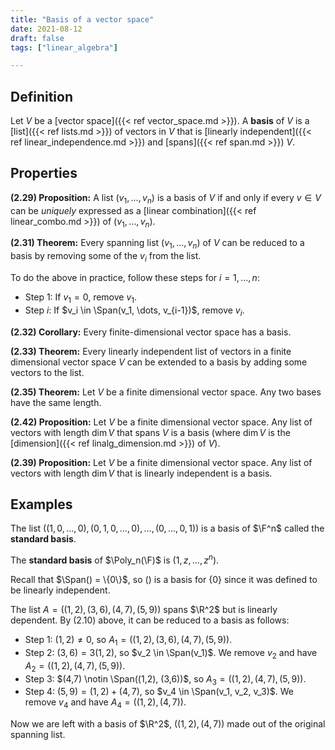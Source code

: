 ```yaml
---
title: "Basis of a vector space"
date: 2021-08-12
draft: false
tags: ["linear_algebra"]

---
```


## Definition
Let $V$ be a [vector space]({{< ref vector_space.md >}}). A **basis** of $V$ is a [list]({{< ref lists.md >}}) of vectors in $V$ that is [linearly independent]({{< ref linear_independence.md >}}) and [spans]({{< ref span.md >}}) $V$. 

## Properties
**(2.29) Proposition:** A list $(v_1, \dots, v_n)$ is a basis of $V$ if and only if every $v \in V$ can be *uniquely* expressed as a [linear combination]({{< ref linear_combo.md >}}) of $(v_1, \dots, v_n)$.

**(2.31) Theorem:** Every spanning list $(v_1, \dots, v_n)$ of $V$ can be reduced to a basis by removing some of the $v_i$ from the list. 

To do the above in practice, follow these steps for $i = 1, \dots, n$:

- Step 1: If $v_1 = 0$, remove $v_1$. 
- Step $i$: If $v_i \in \Span(v_1, \dots, v_{i-1})$, remove $v_i$.

**(2.32) Corollary:** Every finite-dimensional vector space has a basis. 

**(2.33) Theorem:** Every linearly independent list of vectors in a finite dimensional vector space $V$ can be extended to a basis by adding some vectors to the list. 

**(2.35) Theorem:** Let $V$ be a finite dimensional vector space. Any two bases have the same length. 

**(2.42) Proposition:** Let $V$ be a finite dimensional vector space. Any list of vectors with length $\dim V$ that spans $V$ is a basis (where $\dim V$ is the [dimension]({{< ref linalg_dimension.md >}}) of $V$).

**(2.39) Proposition:** Let $V$ be a finite dimensional vector space. Any list of vectors with length $\dim V$ that is linearly independent is a basis. 

## Examples
The list $((1,0, \dots, 0), (0,1,0, \dots, 0), \dots, (0, \dots, 0, 1))$ is a basis of $\F^n$ called the **standard basis**.

The **standard basis** of $\Poly_n(\F)$ is $(1, z, \dots, z^n)$. 

Recall that $\Span() = \{0\}$, so $()$ is a basis for $\{0\}$ since it was defined to be linearly independent.

The list $A = ((1,2), (3,6), (4,7), (5,9))$ spans $\R^2$ but is linearly dependent. By (2.10) above, it can be reduced to a basis as follows:

- Step 1: $(1,2) \neq 0$, so $A_1 = ((1,2), (3,6), (4,7), (5,9))$.
- Step 2: $(3,6) = 3(1,2)$, so $v_2 \in \Span(v_1)$. We remove $v_2$ and have $A_2 = ((1,2), (4,7), (5,9))$.
- Step 3: $(4,7) \notin \Span((1,2), (3,6))$, so $A_3 = ((1,2), (4,7), (5,9))$.
- Step 4: $(5,9) = (1,2) + (4,7)$, so $v_4 \in \Span(v_1, v_2, v_3)$. We remove $v_4$ and have $A_4 = ((1,2), (4,7))$.

Now we are left with a basis of $\R^2$, $((1,2), (4,7))$ made out of the original spanning list.